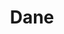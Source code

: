 ---
title: "Dane"
firstname: Dane
lastname: Pham
background:
start-date:
end-date:
category: Dev Team
bio: >-

profile:
features:


---